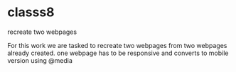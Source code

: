 # classs8
recreate two webpages

For this work we are tasked to recreate two webpages from two webpages already created. one webpage has to be responsive and converts to mobile version using @media
